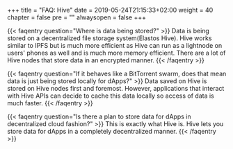 +++
title = "FAQ: Hive"
date = 2019-05-24T21:15:33+02:00
weight = 40
chapter = false
pre = ""
alwaysopen = false
+++ 

{{< faqentry question="Where is data being stored?" >}}
Data is being stored on a decentralized file storage system(Elastos Hive). Hive works similar to IPFS but is much more efficient as Hive can run as a lightnode on users' phones as well and is much more memory efficient. There are a lot of Hive nodes that store data in an encrypted manner.
{{< /faqentry >}}

{{< faqentry question="If it behaves like a BitTorrent swarm, does that mean data is just being stored locally for dApps?" >}}
Data saved on Hive is stored on Hive nodes first and foremost. However, applications that interact with Hive APIs can decide to cache this data locally so access of data is much faster.
{{< /faqentry >}}

{{< faqentry question="Is there a plan to store data for dApps in decentralized cloud fashion?" >}}
This is exactly what Hive is. Hive lets you store data for dApps in a completely decentralized manner.
{{< /faqentry >}}
